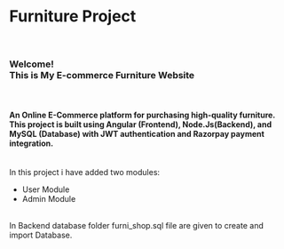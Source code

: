 # Furniture Project
<br>
<h3>Welcome! <br> This is My E-commerce Furniture Website <br> </h3>
<br>
<h4>An Online E-Commerce platform for purchasing high-quality furniture. This project is built using Angular (Frontend), Node.Js(Backend), and MySQL (Database) with JWT authentication and Razorpay payment integration.</h4>
<br>
 In this project i have added two modules:
 <br>
 <ul>
  <li>User Module</li>
  <li>Admin Module</li>
 </ul>
 <br>
In Backend database folder furni_shop.sql file are given to create and import Database.

